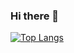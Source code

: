### Hi there 👋

[![Top Langs](https://github-readme-stats-git-masterrstaa-rickstaa.vercel.app/api/top-langs/?username=peterb2396&theme=tokyonight)](https://github.com/peterb2396/github-readme-stats)
